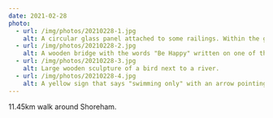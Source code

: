 ```yaml
---
date: 2021-02-28
photo:
  - url: /img/photos/20210228-1.jpg
    alt: A circular glass panel attached to some railings. Within the glass panel, an upside down view of small boats on a river.
  - url: /img/photos/20210228-2.jpg
    alt: A wooden bridge with the words "Be Happy" written on one of the panels.
  - url: /img/photos/20210228-3.jpg
    alt: Large wooden sculpture of a bird next to a river.
  - url: /img/photos/20210228-4.jpg
    alt: A yellow sign that says "swimming only" with an arrow pointing left and a person swimming. Another sign is attached behind, facing towards the sea.
---
```


11.45km walk around Shoreham.
